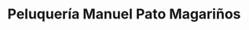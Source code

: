 ---
title: "Peluquería Manuel Pato Magariños"
url: /bertamirans/peluqueria-manuel-pato-magarinos/
shop: Friseur
---